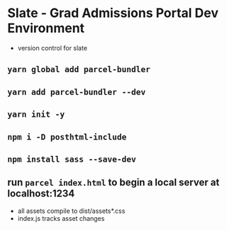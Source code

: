 # Slate - Grad Admissions Portal Dev Environment
- version control for slate
## `yarn global add parcel-bundler`
## `yarn add parcel-bundler --dev`
## `yarn init -y`
## `npm i -D posthtml-include`
## `npm install sass --save-dev`
## run `parcel index.html` to begin a local server at localhost:1234

- all assets compile to dist/assets*.css
- index.js tracks asset changes
